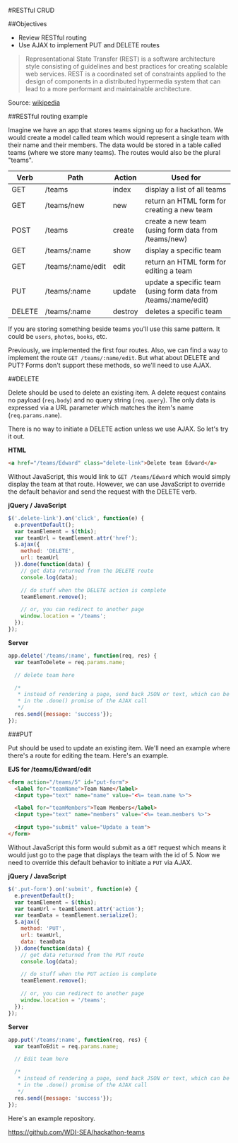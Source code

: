 #RESTful CRUD

##Objectives

* Review RESTful routing
* Use AJAX to implement PUT and DELETE routes

>Representational State Transfer (REST) is a software architecture style consisting of guidelines and best practices for creating scalable web services. REST is a coordinated set of constraints applied to the design of components in a distributed hypermedia system that can lead to a more performant and maintainable architecture.

Source: [wikipedia](http://en.wikipedia.org/wiki/Representational_state_transfer)

##RESTful routing example

Imagine we have an app that stores teams signing up for a hackathon. We would create a model called team which would represent a single team with their name and their members. The data would be stored in a table called teams (where we store many teams). The routes would also be the plural "teams".


| Verb | Path | Action | Used for |
|----|----|----|----|
| GET | /teams | index | display a list of all teams |
| GET | /teams/new | new | return an HTML form for creating a new team |
| POST | /teams | create | create a new team (using form data from /teams/new) |
| GET | /teams/:name | show | display a specific team |
| GET | /teams/:name/edit | edit | return an HTML form for editing a team |
| PUT | /teams/:name | update | update a specific team (using form data from /teams/:name/edit) |
| DELETE | /teams/:name | destroy | deletes a specific team |

If you are storing something beside teams you'll use this same pattern. It could be `users`, `photos`, `books`, etc.

Previously, we implemented the first four routes. Also, we can find a way to implement the route `GET /teams/:name/edit`. But what about DELETE and PUT? Forms don't support these methods, so we'll need to use AJAX.

##DELETE

Delete should be used to delete an existing item. A delete request contains no payload (`req.body`) and no query string (`req.query`). The only data is expressed via a URL parameter which matches the item's name (`req.params.name`).

There is no way to initiate a DELETE action unless we use AJAX. So let's try it out.

**HTML**

```html
<a href="/teams/Edward" class="delete-link">Delete team Edward</a>
```

Without JavaScript, this would link to `GET /teams/Edward` which would simply display the team at that route. However, we can use JavaScript to override the default behavior and send the request with the DELETE verb.

**jQuery / JavaScript**

```js
$('.delete-link').on('click', function(e) {
  e.preventDefault();
  var teamElement = $(this);
  var teamUrl = teamElement.attr('href');
  $.ajax({
    method: 'DELETE',
    url: teamUrl
  }).done(function(data) {
    // get data returned from the DELETE route
    console.log(data);

    // do stuff when the DELETE action is complete
    teamElement.remove();

    // or, you can redirect to another page
    window.location = '/teams';
  });
});
```

**Server**

```js
app.delete('/teams/:name', function(req, res) {
  var teamToDelete = req.params.name;

  // delete team here

  /*
   * instead of rendering a page, send back JSON or text, which can be read
   * in the .done() promise of the AJAX call
   */
  res.send({message: 'success'});
});
```


###PUT

Put should be used to update an existing item. We'll need an example where there's a route for editing the team. Here's an example.

**EJS for /teams/Edward/edit**

```html
<form action="/teams/5" id="put-form">
  <label for="teamName">Team Name</label>
  <input type="text" name="name" value="<%= team.name %>">

  <label for="teamMembers">Team Members</label>
  <input type="text" name="members" value="<%= team.members %>">

  <input type="submit" value="Update a team">
</form>
```

Without JavaScript this form would submit as a `GET` request which means it would just go to the page that displays the team with the id of 5. Now we need to override this default behavior to initiate a `PUT` via AJAX.

**jQuery / JavaScript**

```js
$('.put-form').on('submit', function(e) {
  e.preventDefault();
  var teamElement = $(this);
  var teamUrl = teamElement.attr('action');
  var teamData = teamElement.serialize();
  $.ajax({
    method: 'PUT',
    url: teamUrl,
    data: teamData
  }).done(function(data) {
    // get data returned from the PUT route
    console.log(data);

    // do stuff when the PUT action is complete
    teamElement.remove();

    // or, you can redirect to another page
    window.location = '/teams';
  });
});
```

**Server**

```js
app.put('/teams/:name', function(req, res) {
  var teamToEdit = req.params.name;

  // Edit team here

  /*
   * instead of rendering a page, send back JSON or text, which can be read
   * in the .done() promise of the AJAX call
   */
  res.send({message: 'success'});
});
```

Here's an example repository.

https://github.com/WDI-SEA/hackathon-teams
